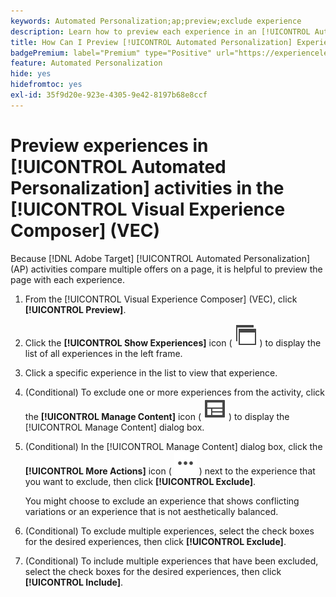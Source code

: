 ```yaml
---
keywords: Automated Personalization;ap;preview;exclude experience
description: Learn how to preview each experience in an [!UICONTROL Automated Personalization] (AP) activity using the [!UICONTROL Visual Experience Composer] (VEC).
title: How Can I Preview [!UICONTROL Automated Personalization] Experiences in the VEC?
badgePremium: label="Premium" type="Positive" url="https://experienceleague.adobe.com/docs/target/using/introduction/intro.html?lang=en#premium newtab=true" tooltip="See what's included in Target Premium."
feature: Automated Personalization
hide: yes
hidefromtoc: yes
exl-id: 35f9d20e-923e-4305-9e42-8197b68e8ccf
---
```

# Preview experiences in [!UICONTROL Automated Personalization] activities in the [!UICONTROL Visual Experience Composer] (VEC)

Because [!DNL Adobe Target] [!UICONTROL Automated Personalization] (AP) activities compare multiple offers on a page, it is helpful to preview the page with each experience.

1. From the [!UICONTROL Visual Experience Composer] (VEC), click **[!UICONTROL Preview]**.

1. Click the **[!UICONTROL Show Experiences]** icon ( ![Show Experiences icon](/help/main/assets/icons/WebPages.svg) ) to display the list of all experiences in the left frame.

1. Click a specific experience in the list to view that experience.

1. (Conditional) To exclude one or more experiences from the activity, click the **[!UICONTROL Manage Content]** icon ( ![Manage Content icon](/help/main/assets/icons/Experience.svg) ) to display the [!UICONTROL Manage Content] dialog box.

1. (Conditional) In the [!UICONTROL Manage Content] dialog box, click the **[!UICONTROL More Actions]** icon ( ![More Actions icon](/help/main/assets/icons/MoreSmallList.svg) ) next to the experience that you want to exclude, then click **[!UICONTROL Exclude]**.

   You might choose to exclude an experience that shows conflicting variations or an experience that is not aesthetically balanced.

1. (Conditional) To exclude multiple experiences, select the check boxes for the desired experiences, then click **[!UICONTROL Exclude]**.

1. (Conditional) To include multiple experiences that have been excluded, select the check boxes for the desired experiences, then click **[!UICONTROL Include]**.
